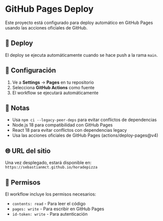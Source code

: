 # GitHub Pages Deploy

Este proyecto está configurado para deploy automático en GitHub Pages usando las acciones oficiales de GitHub.

## 🚀 Deploy

El deploy se ejecuta automáticamente cuando se hace push a la rama `main`.

## 🔧 Configuración

1. Ve a **Settings** → **Pages** en tu repositorio
2. Selecciona **GitHub Actions** como fuente
3. El workflow se ejecutará automáticamente

## 📝 Notas

- Usa `npm ci --legacy-peer-deps` para evitar conflictos de dependencias
- Node.js 18 para compatibilidad con GitHub Pages
- React 18 para evitar conflictos con dependencias legacy
- Usa las acciones oficiales de GitHub Pages (actions/deploy-pages@v4)

## 🌐 URL del sitio

Una vez desplegado, estará disponible en:
`https://sebastianmct.github.io/horadepizza`

## 🔐 Permisos

El workflow incluye los permisos necesarios:
- `contents: read` - Para leer el código
- `pages: write` - Para escribir en GitHub Pages
- `id-token: write` - Para autenticación
